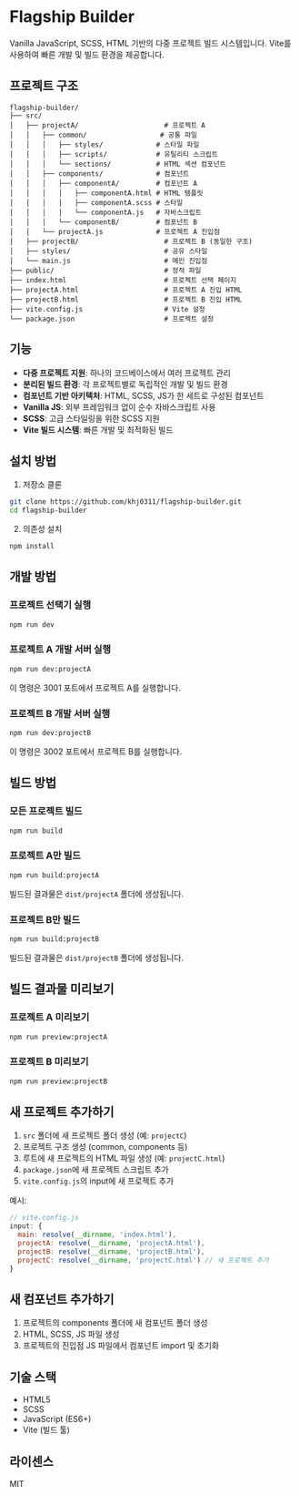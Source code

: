 # Flagship Builder

Vanilla JavaScript, SCSS, HTML 기반의 다중 프로젝트 빌드 시스템입니다. Vite를 사용하여 빠른 개발 및 빌드 환경을 제공합니다.

## 프로젝트 구조

```
flagship-builder/
├── src/
│   ├── projectA/                     # 프로젝트 A
│   │   ├── common/                  # 공통 파일
│   │   │   ├── styles/             # 스타일 파일
│   │   │   ├── scripts/            # 유틸리티 스크립트
│   │   │   └── sections/           # HTML 섹션 컴포넌트
│   │   ├── components/             # 컴포넌트
│   │   │   ├── componentA/         # 컴포넌트 A
│   │   │   │   ├── componentA.html # HTML 템플릿
│   │   │   │   ├── componentA.scss # 스타일
│   │   │   │   └── componentA.js   # 자바스크립트
│   │   │   └── componentB/         # 컴포넌트 B
│   │   └── projectA.js             # 프로젝트 A 진입점
│   ├── projectB/                     # 프로젝트 B (동일한 구조)
│   ├── styles/                       # 공유 스타일
│   └── main.js                       # 메인 진입점
├── public/                           # 정적 파일
├── index.html                        # 프로젝트 선택 페이지
├── projectA.html                     # 프로젝트 A 진입 HTML
├── projectB.html                     # 프로젝트 B 진입 HTML
├── vite.config.js                    # Vite 설정
└── package.json                      # 프로젝트 설정
```

## 기능

- **다중 프로젝트 지원**: 하나의 코드베이스에서 여러 프로젝트 관리
- **분리된 빌드 환경**: 각 프로젝트별로 독립적인 개발 및 빌드 환경
- **컴포넌트 기반 아키텍처**: HTML, SCSS, JS가 한 세트로 구성된 컴포넌트
- **Vanilla JS**: 외부 프레임워크 없이 순수 자바스크립트 사용
- **SCSS**: 고급 스타일링을 위한 SCSS 지원
- **Vite 빌드 시스템**: 빠른 개발 및 최적화된 빌드

## 설치 방법

1. 저장소 클론

```bash
git clone https://github.com/khj0311/flagship-builder.git
cd flagship-builder
```

2. 의존성 설치

```bash
npm install
```

## 개발 방법

### 프로젝트 선택기 실행

```bash
npm run dev
```

### 프로젝트 A 개발 서버 실행

```bash
npm run dev:projectA
```

이 명령은 3001 포트에서 프로젝트 A를 실행합니다.

### 프로젝트 B 개발 서버 실행

```bash
npm run dev:projectB
```

이 명령은 3002 포트에서 프로젝트 B를 실행합니다.

## 빌드 방법

### 모든 프로젝트 빌드

```bash
npm run build
```

### 프로젝트 A만 빌드

```bash
npm run build:projectA
```

빌드된 결과물은 `dist/projectA` 폴더에 생성됩니다.

### 프로젝트 B만 빌드

```bash
npm run build:projectB
```

빌드된 결과물은 `dist/projectB` 폴더에 생성됩니다.

## 빌드 결과물 미리보기

### 프로젝트 A 미리보기

```bash
npm run preview:projectA
```

### 프로젝트 B 미리보기

```bash
npm run preview:projectB
```

## 새 프로젝트 추가하기

1. `src` 폴더에 새 프로젝트 폴더 생성 (예: `projectC`)
2. 프로젝트 구조 생성 (common, components 등)
3. 루트에 새 프로젝트의 HTML 파일 생성 (예: `projectC.html`)
4. `package.json`에 새 프로젝트 스크립트 추가
5. `vite.config.js`의 input에 새 프로젝트 추가

예시:

```javascript
// vite.config.js
input: {
  main: resolve(__dirname, 'index.html'),
  projectA: resolve(__dirname, 'projectA.html'),
  projectB: resolve(__dirname, 'projectB.html'),
  projectC: resolve(__dirname, 'projectC.html') // 새 프로젝트 추가
}
```

## 새 컴포넌트 추가하기

1. 프로젝트의 components 폴더에 새 컴포넌트 폴더 생성
2. HTML, SCSS, JS 파일 생성
3. 프로젝트의 진입점 JS 파일에서 컴포넌트 import 및 초기화

## 기술 스택

- HTML5
- SCSS
- JavaScript (ES6+)
- Vite (빌드 툴)

## 라이센스

MIT